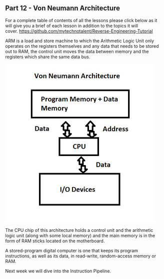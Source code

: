 ## Part 12 - Von Neumann Architecture

For a complete table of contents of all the lessons please click below as it will give you a brief of each lesson in addition to the topics it will cover.&nbsp;https://github.com/mytechnotalent/Reverse-Engineering-Tutorial

ARM is a load and store machine to which the Arithmetic Logic Unit only operates on the registers themselves and any data that needs to be stored out to RAM, the control unit moves the data between memory and the registers which share the same data bus.

<div class="slate-resizable-image-embed slate-image-embed__resize-full-width"><img src="/imgs/1520233777770.jpg"/></div>

The CPU chip of this architecture holds a control unit and the arithmetic logic unit (along with some local memory) and the main memory is in the form of RAM sticks located on the motherboard.

A stored-program digital computer is one that keeps its program instructions, as well as its data, in read-write, random-access memory or RAM.

Next week we will dive into the Instruction Pipeline.